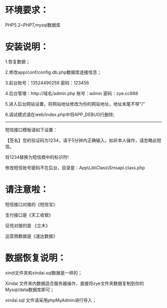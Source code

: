 # 环境要求：
PHP5.2~PHP7,mysql数据库

# 安装说明：

1.恢复数据；

2.修改app/conf/config.db.php数据库连接信息；

3.前台账号：13524490259 密码：123456

4.后台管理：http://域名/admin.php 账号：admin   密码：zye.cc888

5.进入后台网站设置，将网站地址修改为你的网站地址，地址末尾不带"/"

6.调试模式请在web/index.php中将APP_DEBUG行删除;

********************************************************************

短信接口模板请如下设置：

【签名】您的验证码为1234，请于5分钟内正确输入，如非本人操作，请忽略此短信。

将1234替换为短信商中的标识符!


修改短信账号密码不在后台，目录是：App\Lib\Class\Smsapi.class.php


# 请注意啦：
短信接口对接的《短信宝》

支付接口是《天工收银》

征信对接的是 《立木》

运营商数据是《速达数据》

# 数据恢复说明：

xindi文件夹和xindai.sql数据是一样的；

Xindai 文件夹内数据适合服务器操作，直接将zye文件夹数据复制到你的Mysql/data数据库即可；

xindai.sql 文件请采用phpMyAdmin进行导入；
